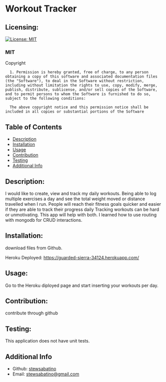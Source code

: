 # Workout Tracker

  ## Licensing:
  [![License: MIT](https://img.shields.io/badge/License-MIT-yellow.svg)](https://opensource.org/licenses/MIT)<br>
  <h3>MIT</h3>
  Copyright <YEAR> <COPYRIGHT HOLDER>

      1. Permission is hereby granted, free of charge, to any person obtaining a copy of this software and associated documentation files (the "Software"), to deal in the Software without restriction, including without limitation the rights to use, copy, modify, merge, publish, distribute, sublicense, and/or sell copies of the Software, and to permit persons to whom the Software is furnished to do so, subject to the following conditions:
      
      The above copyright notice and this permission notice shall be included in all copies or substantial portions of the Software


  ## Table of Contents
  - [Description](#description)
  - [Installation](#installation)
  - [Usage](#usage)
  - [Contribution](#contribution)
  - [Testing](#testing)
  - [Additional Info](#additional-info)

  ## Description:
  I would like to create, view and track my daily workouts. Being able to log multiple exercises a day and see the total weight moved or distance travelled when I run.
  People will reach their fitness goals quicker and easier if they are able to track their progress daily
  Tracking workouts can be hard or unmotivating. This app will help with both.
  I learned how to use routing with mongodb for CRUD interactions.

  ## Installation:
  download files from Github.

  Heroku Deployed: https://guarded-sierra-34124.herokuapp.com/


  ## Usage:
  Go to the Heroku diployed page and start inserting your workouts per day.

  ## Contribution:
  contribute through github
  
  ## Testing:
  This application does not have unit tests.

  ## Additional Info
  - Github: [stewsabatino](https://github.com/stewsabatino)
  - Email: stewsabatino@gmail.com
  
  